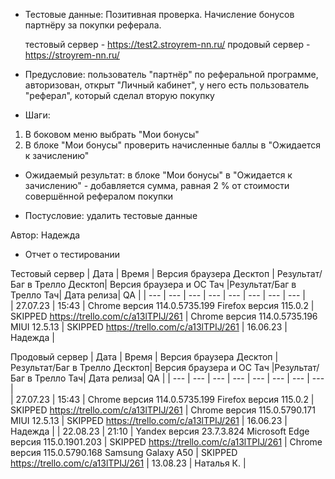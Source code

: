 * Тестовые данные: Позитивная проверка. Начисление бонусов партнёру за покупки реферала.

	тестовый сервер - https://test2.stroyrem-nn.ru/   продовый сервер - https://stroyrem-nn.ru/

* Предусловие: пользователь "партнёр" по реферальной программе, авторизован, открыт "Личный кабинет", у него есть пользователь "реферал", который сделал вторую покупку

* Шаги:
1.	В боковом меню выбрать "Мои бонусы"
2.	В блоке "Мои бонусы" проверить начисленные баллы в "Ожидается к зачислению"

* Ожидаемый результат: в блоке "Мои бонусы" в "Ожидается к зачислению" - добавляется сумма, равная 2 % от стоимости совершённой рефералом покупки

* Постусловие: удалить тестовые данные

Автор: Надежда

* Отчет о тестировании
  
Тестовый сервер
| Дата | Время | Версия браузера Десктоп | Результат/Баг в Трелло Десктоп|  Версия браузера и ОС Тач |Результат/Баг в Трелло Тач| Дата релиза| QA  |
| --- | --- | --- | --- |  --- | --- | --- | --- |   
| 27.07.23 | 15:43 | Chrome версия 114.0.5735.199 Firefox версия 115.0.2 | SKIPPED https://trello.com/c/a13lTPIJ/261 | Chrome версия 114.0.5735.196 MIUI 12.5.13 | SKIPPED https://trello.com/c/a13lTPIJ/261 | 16.06.23 | Надежда |  

Продовый сервер
| Дата | Время | Версия браузера Десктоп | Результат/Баг в Трелло Десктоп|  Версия браузера и ОС Тач |Результат/Баг в Трелло Тач| Дата релиза| QA |
| --- | --- | --- | --- |  --- | --- | --- | --- |   
| 27.07.23 | 15:43 | Chrome версия 114.0.5735.199 Firefox версия 115.0.2 | SKIPPED https://trello.com/c/a13lTPIJ/261 | Chrome версия 115.0.5790.171 MIUI 12.5.13 | SKIPPED https://trello.com/c/a13lTPIJ/261 | 16.06.23 | Надежда |
| 22.08.23 | 21:10 | Yandex версия 23.7.3.824  Microsoft Edge версия 115.0.1901.203 | SKIPPED https://trello.com/c/a13lTPIJ/261 | Chrome версия 115.0.5790.168 Samsung Galaxy A50 | SKIPPED https://trello.com/c/a13lTPIJ/261 | 13.08.23 | Наталья К. |   